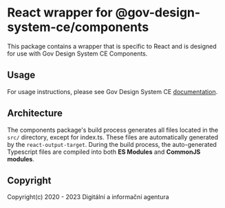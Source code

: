 # React wrapper for @gov-design-system-ce/components

This package contains a wrapper that is specific to React and is designed for use with Gov Design System CE Components.

## Usage

For usage instructions, please see Gov Design System CE [documentation](https://designsystem.gov.cz/guidelines/wrapper/react).

## Architecture

The components package's build process generates all files located in the `src/` directory, except for index.ts. These
files are automatically generated by the `react-output-target`.
During the build process, the auto-generated Typescript files are compiled into both **ES Modules** and **CommonJS
modules**.

## Copyright

Copyright(c) 2020 - 2023 Digitální a informační agentura
